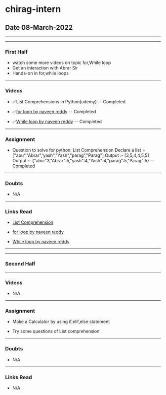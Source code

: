 # chirag-intern

## Date 08-March-2022

<hr>
<hr>

### First Half

- watch some more videos on topic for,While loop
- Get an interaction with Abrar Sir
- Hands-on in for,while loops
<hr>

### Videos

- ✅List Comprehensions in Python(udemy) -- Completed

- ✅[for loop by naveen reddy](https://www.youtube.com/watch?v=0ZvaDa8eT5s) -- Completed

- ✅[While loop by naveen reddy](https://www.youtube.com/watch?v=HZARImviDxg) -- Completed
<hr>

### Assignment

- Question to solve for python:
List Comprehension
Declare a list = ["abu","Abrar",'yash","Yash","parag","Parag"]
Output :- [3,5,4,4,5,5]
Output :- {"abu:"3,"Abrar":5,"yash":4,"Yash":4,"parag":5,"Parag":5} -- Completed
<hr>

### Doubts

- N/A

<hr>

### Links Read

- [List Comprehension](https://www.w3schools.com/python/python_lists_comprehension.asp)
- [for loop by naveen reddy](https://www.youtube.com/watch?v=0ZvaDa8eT5s)

- [While loop by naveen reddy](https://www.youtube.com/watch?v=HZARImviDxg)

<hr>
<hr>

### Second Half

<hr>

### Videos

- N/A
<hr>

### Assignment

- Make a Calculator by using if,elif,else statement

- Try some questions of List comprehension
<hr>

### Doubts

- N/A

<hr>

### Links Read

- N/A
